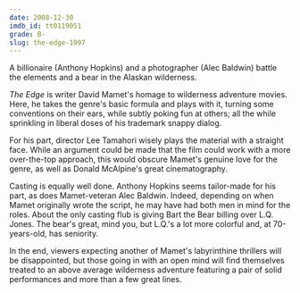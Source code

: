 ```yaml
---
date: 2008-12-30
imdb_id: tt0119051
grade: B-
slug: the-edge-1997
---
```


A billionaire (Anthony Hopkins) and a photographer (Alec Baldwin) battle the elements and a bear in the Alaskan wilderness.

_The Edge_ is writer David Mamet's homage to wilderness adventure movies. Here, he takes the genre's basic formula and plays with it, turning some conventions on their ears, while subtly poking fun at others; all the while sprinkling in liberal doses of his trademark snappy dialog.

For his part, director Lee Tamahori wisely plays the material with a straight face. While an argument could be made that the film could work with a more over-the-top approach, this would obscure Mamet's genuine love for the genre, as well as Donald McAlpine's great cinematography.

Casting is equally well done. Anthony Hopkins seems tailor-made for his part, as does Mamet-veteran Alec Baldwin. Indeed, depending on when Mamet originally wrote the script, he may have had both men in mind for the roles. About the only casting flub is giving Bart the Bear billing over L.Q. Jones. The bear's great, mind you, but L.Q.'s a lot more colorful and, at 70-years-old, has seniority.

In the end, viewers expecting another of Mamet's labyrinthine thrillers will be disappointed, but those going in with an open mind will find themselves treated to an above average wilderness adventure featuring a pair of solid performances and more than a few great lines.
